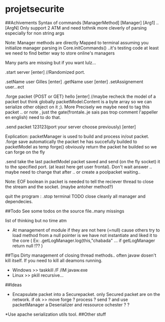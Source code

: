 # projetsecurite

##Achivements
Syntax of commands \[ManagerMethod] [Manager] \[Arg1] .. [ArgN] Only support 2 ATM and need tothnik more cleverly of parsing especially for non string args

Note: Manager methods are directly Mapped to terminal assuming you initialize manager parsing in Core.initCommands() ..it's testing code at least we need to find better way to store online's managers

Many parts are missing but if you want lulz...

.start server [enter]   //Randomized port.

.setName user Gilles [enter]
.getName user [enter]
.setAssignement user...ect

.forge packet {POST or GET} hello [enter]  //maybe recheck the model of a packet but think globally packetModel.Content is a byte array so we can serialize other object on it ;). More Precisely we maybe need to tag this packet .. or note , just the gate(frontale..je sais pas trop comment l'appeller en english) need to do that.

.send packet 123123(port your server choose previously) [enter]

Explication:
packetManager is used to build and process in/out packet.
.forge save automatically the packet he has succefully builded to packetModel as temp
forge() obviously return the packet he builded so we can forge on the fly

.send take the last packetModel packet saved and send (on the fly socket) it to the specified port. (at least here get user frontal). Don't wait answer .. maybe need to change that after .. or create a poolpacket waiting..

Note: EOF boolean in packet is needed to tell the reciever thread to close the stream and the socket. (maybe antoher method?)

quit the program : .stop terminal
TODO close cleanly all manager and dependecies.

##Todo
See some todos on the source file..many missings

list of thinking but no time atm

* At management of module if they are not here (=null) cause others try to load method from a null pointer is we have not instantiate and liked it to the core ( Ex: .getLogManager.log(this,"chabada" ... if getLogManager return null !?? )

##Tips
Dirty management of closing thread methods.. often javaw dosen't kill itself. If you need to kill all deamons running.

* Windows >> taskkill /F /IM javaw.exe
* Linux >> pkill recursive...

##Ideas

* Encapsulate packet into a Securepacket. only Secured packet are on the network.
if ok >> move forge ? process ? send ? and use packetManager a Deserializer and ressource ochester ? ?

*Use apache serialization utils tool.
##Other stuff
